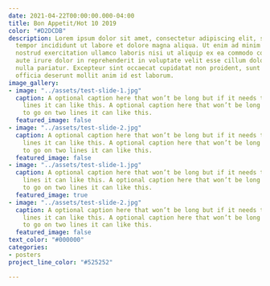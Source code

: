 ```yaml
---
date: 2021-04-22T00:00:00.000-04:00
title: Bon Appetit/Hot 10 2019
color: "#D2DCDB"
description: Lorem ipsum dolor sit amet, consectetur adipiscing elit, sed do eiusmod
  tempor incididunt ut labore et dolore magna aliqua. Ut enim ad minim veniam, quis
  nostrud exercitation ullamco laboris nisi ut aliquip ex ea commodo consequat. Duis
  aute irure dolor in reprehenderit in voluptate velit esse cillum dolore eu fugiat
  nulla pariatur. Excepteur sint occaecat cupidatat non proident, sunt in culpa qui
  officia deserunt mollit anim id est laborum.
image_gallery:
- image: "../assets/test-slide-1.jpg"
  caption: A optional caption here that won’t be long but if it needs to go on two
    lines it can like this. A optional caption here that won’t be long but if it needs
    to go on two lines it can like this.
  featured_image: false
- image: "../assets/test-slide-2.jpg"
  caption: A optional caption here that won’t be long but if it needs to go on two
    lines it can like this. A optional caption here that won’t be long but if it needs
    to go on two lines it can like this.
  featured_image: false
- image: "../assets/test-slide-1.jpg"
  caption: A optional caption here that won’t be long but if it needs to go on two
    lines it can like this. A optional caption here that won’t be long but if it needs
    to go on two lines it can like this.
  featured_image: true
- image: "../assets/test-slide-2.jpg"
  caption: A optional caption here that won’t be long but if it needs to go on two
    lines it can like this. A optional caption here that won’t be long but if it needs
    to go on two lines it can like this.
  featured_image: false
text_color: "#000000"
categories:
- posters
project_line_color: "#525252"

---
```

